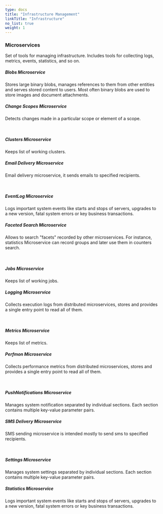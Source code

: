 ```yaml
---
type: docs
title: "Infrastructure Management"
linkTitle: "Infrastructure"
no_list: true
weight: 1
---
```


### Microservices

Set of tools for managing infrastructure. Includes tools for collecting logs, metrics, events, statistics, and so on.

<div class="card-deck">

  <div class="card">
    <div class="card-body">
      <h5 class="card-title"><b>Blobs Microservice</b></h5>
      <p class="card-text">Stores large binary blobs, manages references to them from other entities and serves stored content to users. Most often binary blobs are used to store images and document attachments.</p>
      <a href="blobs" class="stretched-link"></a>
    </div>
  </div>

  <div class="card">
    <div class="card-body">
      <h5 class="card-title"><b>Change Scopes Microservice</b></h5>
      <p class="card-text">
        Detects changes made in a particular scope or element of a scope.
      </p>
      <a href="change_scopes" class="stretched-link"></a>
    </div>
  </div>

</div>

<br>

<div class="card-deck">

  <div class="card">
    <div class="card-body">
      <h5 class="card-title"><b>Clusters Microservice</b></h5>
      <p class="card-text">Keeps list of working clusters.</p>
      <a href="clusters" class="stretched-link"></a>
    </div>
  </div>

  <div class="card">
    <div class="card-body">
      <h5 class="card-title"><b>Email Delivery Microservice</b></h5>
      <p class="card-text">Email delivery microservice, it sends emails to specified recipients.</p>
      <a href="email_delivery" class="stretched-link"></a>
    </div>
  </div>
  
</div>

<br>

<div class="card-deck">

  <div class="card">
    <div class="card-body">
      <h5 class="card-title"><b>EventLog Microservice</b></h5>
      <p class="card-text">Logs important system events like starts and stops of servers, upgrades to a new version, fatal system errors or key business transactions.</p>
      <a href="eventlog" class="stretched-link"></a>
    </div>
  </div>

  <div class="card">
    <div class="card-body">
      <h5 class="card-title"><b>Faceted Search Microservice</b></h5>
      <p class="card-text">Allows to search "facets" recorded by other microservices. For instance, statistics Microservice can record groups and later use them in counters search.</p>
      <a href="faceted_search" class="stretched-link"></a>
    </div>
  </div>
  
</div>

<br>

<div class="card-deck">

  <div class="card">
    <div class="card-body">
      <h5 class="card-title"><b>Jobs Microservice</b></h5>
      <p class="card-text">Keeps list of working jobs.</p>
      <a href="jobs" class="stretched-link"></a>
    </div>
  </div>

  <div class="card">
    <div class="card-body">
      <h5 class="card-title"><b>Logging Microservice</b></h5>
      <p class="card-text">Collects execution logs from distributed microservices, stores and provides a single entry point to read all of them.</p>
      <a href="logging" class="stretched-link"></a>
    </div>
  </div>
  
</div>

<br>

<div class="card-deck">

  <div class="card">
    <div class="card-body">
      <h5 class="card-title"><b>Metrics Microservice</b></h5>
      <p class="card-text">Keeps list of metrics.</p>
      <a href="metrics" class="stretched-link"></a>
    </div>
  </div>

  <div class="card">
    <div class="card-body">
      <h5 class="card-title"><b>Perfmon Microservice</b></h5>
      <p class="card-text">Collects performance metrics from distributed microservices, stores and provides a single entry point to read all of them.</p>
      <a href="perfmon" class="stretched-link"></a>
    </div>
  </div>
  
</div>

<br>

<div class="card-deck">

  <div class="card">
    <div class="card-body">
      <h5 class="card-title"><b>PushNotifications Microservice</b></h5>
      <p class="card-text">Manages system notification separated by individual sections. Each section contains multiple key-value parameter pairs.</p>
      <a href="pushnotifications" class="stretched-link"></a>
    </div>
  </div>

  <div class="card">
    <div class="card-body">
      <h5 class="card-title"><b>SMS Delivery Microservice</b></h5>
      <p class="card-text">SMS sending microservice is intended mostly to send sms to specified recipients.</p>
      <a href="sms_delivery" class="stretched-link"></a>
    </div>
  </div>
  
</div>

<br>

<div class="card-deck">

  <div class="card">
    <div class="card-body">
      <h5 class="card-title"><b>Settings Microservice</b></h5>
      <p class="card-text">Manages system settings separated by individual sections. Each section contains multiple key-value parameter pairs.</p>
      <a href="settings" class="stretched-link"></a>
    </div>
  </div>

  <div class="card">
    <div class="card-body">
      <h5 class="card-title"><b>Statistics Microservice</b></h5>
      <p class="card-text">Logs important system events like starts and stops of servers, upgrades to a new version, fatal system errors or key business transactions.</p>
      <a href="statistics" class="stretched-link"></a>
    </div>
  </div>
  
</div>